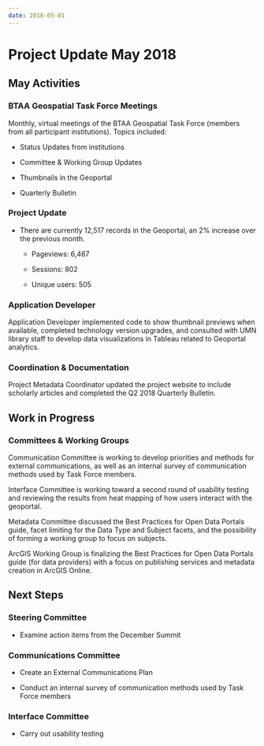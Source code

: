```yaml
---
date: 2018-05-01
---
```

# Project Update May 2018
<!-- more -->

## May Activities

### BTAA Geospatial Task Force Meetings

Monthly, virtual meetings of the BTAA Geospatial Task Force (members
from all participant institutions). Topics included:

-   Status Updates from institutions

-   Committee & Working Group Updates

-   Thumbnails in the Geoportal

-   Quarterly Bulletin

### Project Update

-   There are currently 12,517 records in the Geoportal, an 2% increase
    over the previous month.

    -   Pageviews: 6,467

    -   Sessions: 802

    -   Unique users: 505

### Application Developer

Application Developer implemented code to show thumbnail
previews when available, completed technology version upgrades, and consulted with UMN library staff to develop data visualizations in Tableau
related to Geoportal analytics.

### Coordination & Documentation

Project Metadata Coordinator updated the project website to include
scholarly articles and completed the Q2 2018 Quarterly Bulletin.

## Work in Progress

### Committees & Working Groups

Communication Committee is working to develop priorities and methods for
external communications, as well as an internal survey of communication
methods used by Task Force members.

Interface Committee is working toward a second round of usability
testing and reviewing the results from heat mapping of how users
interact with the geoportal.

Metadata Committee discussed the Best Practices for Open Data Portals
guide, facet limiting for the Data Type and Subject facets, and the
possibility of forming a working group to focus on subjects.

ArcGIS Working Group is finalizing the Best Practices for Open Data
Portals guide (for data providers) with a focus on publishing services and
metadata creation in ArcGIS Online.

## Next Steps

### Steering Committee

-   Examine action items from the December Summit

### Communications Committee

-   Create an External Communications Plan

-   Conduct an internal survey of communication methods used by Task
    Force members

### Interface Committee

-   Carry out usability testing

